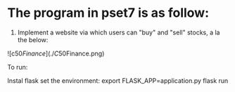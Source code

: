 # The program in pset7 is as follow:

1. Implement a website via which users can "buy" and "sell" stocks, a la the below:

![c$50 Finance](./C$50Finance.png)

To run:

Instal flask
set the environment: export FLASK_APP=application.py
flask run